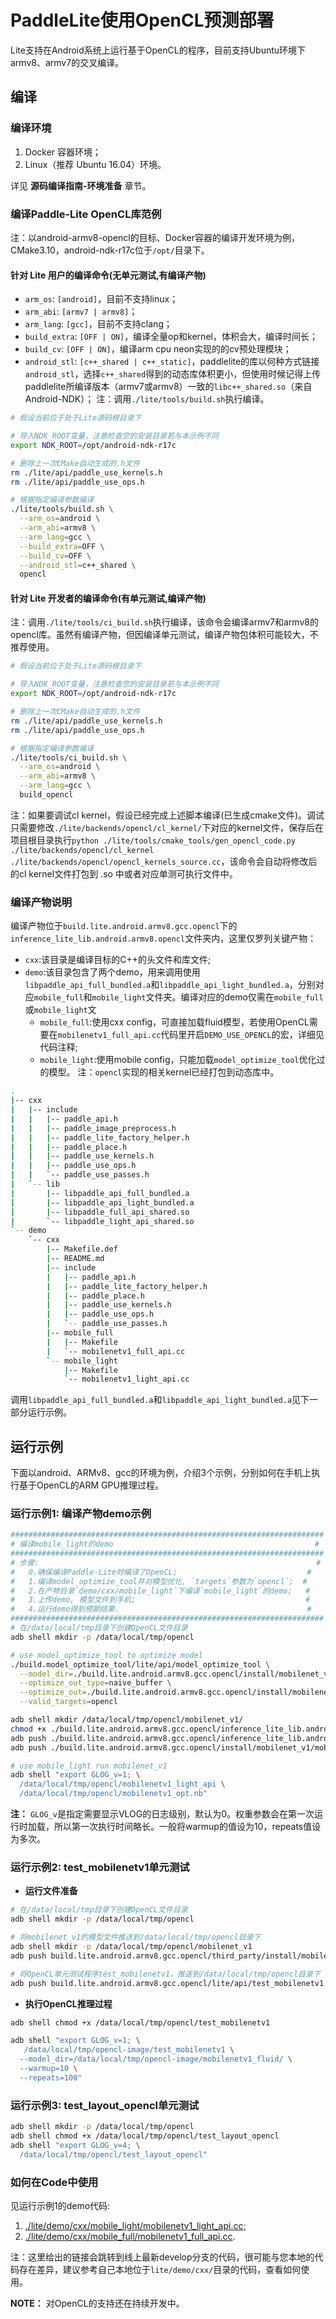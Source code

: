 # PaddleLite使用OpenCL预测部署

Lite支持在Android系统上运行基于OpenCL的程序，目前支持Ubuntu环境下armv8、armv7的交叉编译。

## 编译

### 编译环境

1. Docker 容器环境；
2. Linux（推荐 Ubuntu 16.04）环境。

详见 **源码编译指南-环境准备** 章节。

### 编译Paddle-Lite OpenCL库范例

注：以android-armv8-opencl的目标、Docker容器的编译开发环境为例，CMake3.10，android-ndk-r17c位于`/opt/`目录下。

#### 针对 Lite 用户的编译命令(无单元测试,有编译产物)

- `arm_os`: `[android]`，目前不支持linux；
- `arm_abi`: `[armv7 | armv8]`；
- `arm_lang`: `[gcc]`，目前不支持clang；
- `build_extra`: `[OFF | ON]`，编译全量op和kernel，体积会大，编译时间长；
- `build_cv`: `[OFF | ON]`，编译arm cpu neon实现的的cv预处理模块；
- `android_stl`: `[c++_shared | c++_static]`，paddlelite的库以何种方式链接`android_stl`，选择`c++_shared`得到的动态库体积更小，但使用时候记得上传paddlelite所编译版本（armv7或armv8）一致的`libc++_shared.so`（来自Android-NDK）；
注：调用`./lite/tools/build.sh`执行编译。

```bash
# 假设当前位于处于Lite源码根目录下

# 导入NDK_ROOT变量，注意检查您的安装目录若与本示例不同
export NDK_ROOT=/opt/android-ndk-r17c

# 删除上一次CMake自动生成的.h文件
rm ./lite/api/paddle_use_kernels.h
rm ./lite/api/paddle_use_ops.h

# 根据指定编译参数编译
./lite/tools/build.sh \
  --arm_os=android \
  --arm_abi=armv8 \
  --arm_lang=gcc \
  --build_extra=OFF \
  --build_cv=OFF \
  --android_stl=c++_shared \
  opencl
```

#### 针对 Lite 开发者的编译命令(有单元测试,编译产物)

注：调用`./lite/tools/ci_build.sh`执行编译，该命令会编译armv7和armv8的opencl库。虽然有编译产物，但因编译单元测试，编译产物包体积可能较大，不推荐使用。

```bash
# 假设当前位于处于Lite源码根目录下

# 导入NDK_ROOT变量，注意检查您的安装目录若与本示例不同
export NDK_ROOT=/opt/android-ndk-r17c

# 删除上一次CMake自动生成的.h文件
rm ./lite/api/paddle_use_kernels.h
rm ./lite/api/paddle_use_ops.h

# 根据指定编译参数编译
./lite/tools/ci_build.sh \
  --arm_os=android \
  --arm_abi=armv8 \
  --arm_lang=gcc \
  build_opencl
```

注：如果要调试cl kernel，假设已经完成上述脚本编译(已生成cmake文件)。调试只需要修改`./lite/backends/opencl/cl_kernel/`下对应的kernel文件，保存后在项目根目录执行`python ./lite/tools/cmake_tools/gen_opencl_code.py ./lite/backends/opencl/cl_kernel ./lite/backends/opencl/opencl_kernels_source.cc`，该命令会自动将修改后的cl kernel文件打包到 .so 中或者对应单测可执行文件中。

### 编译产物说明

编译产物位于`build.lite.android.armv8.gcc.opencl`下的`inference_lite_lib.android.armv8.opencl`文件夹内，这里仅罗列关键产物：

- `cxx`:该目录是编译目标的C++的头文件和库文件;
- `demo`:该目录包含了两个demo，用来调用使用`libpaddle_api_full_bundled.a`和`libpaddle_api_light_bundled.a`，分别对应`mobile_full`和`mobile_light`文件夹。编译对应的demo仅需在`mobile_full`或`mobile_light`文
  - `mobile_full`:使用cxx config，可直接加载fluid模型，若使用OpenCL需要在`mobilenetv1_full_api.cc`代码里开启`DEMO_USE_OPENCL`的宏，详细见代码注释;
  - `mobile_light`:使用mobile config，只能加载`model_optimize_tool`优化过的模型。
注：`opencl`实现的相关kernel已经打包到动态库中。

```bash
.
|-- cxx
|   |-- include
|   |   |-- paddle_api.h
|   |   |-- paddle_image_preprocess.h
|   |   |-- paddle_lite_factory_helper.h
|   |   |-- paddle_place.h
|   |   |-- paddle_use_kernels.h
|   |   |-- paddle_use_ops.h
|   |   `-- paddle_use_passes.h
|   `-- lib
|       |-- libpaddle_api_full_bundled.a
|       |-- libpaddle_api_light_bundled.a
|       |-- libpaddle_full_api_shared.so
|       `-- libpaddle_light_api_shared.so
`-- demo
    `-- cxx
        |-- Makefile.def
        |-- README.md
        |-- include
        |   |-- paddle_api.h
        |   |-- paddle_lite_factory_helper.h
        |   |-- paddle_place.h
        |   |-- paddle_use_kernels.h
        |   |-- paddle_use_ops.h
        |   `-- paddle_use_passes.h
        |-- mobile_full
        |   |-- Makefile
        |   `-- mobilenetv1_full_api.cc
        `-- mobile_light
            |-- Makefile
            `-- mobilenetv1_light_api.cc
```

调用`libpaddle_api_full_bundled.a`和`libpaddle_api_light_bundled.a`见下一部分运行示例。



## 运行示例

下面以android、ARMv8、gcc的环境为例，介绍3个示例，分别如何在手机上执行基于OpenCL的ARM GPU推理过程。

### 运行示例1: 编译产物demo示例

```bash
######################################################################
# 编译mobile_light的demo                                             #
######################################################################
# 步骤:                                                              #
#   0.确保编译Paddle-Lite时编译了OpenCL;                             #
#   1.编译model_optimize_tool并对模型优化, `targets`参数为`opencl`;  #
#   2.在产物目录`demo/cxx/mobile_light`下编译`mobile_light`的demo;   #
#   3.上传demo, 模型文件到手机;                                      #
#   4.运行demo得到预期结果.                                          #
######################################################################
# 在/data/local/tmp目录下创建OpenCL文件目录
adb shell mkdir -p /data/local/tmp/opencl

# use model_optimize_tool to optimize model
./build.model_optimize_tool/lite/api/model_optimize_tool \
  --model_dir=./build.lite.android.armv8.gcc.opencl/install/mobilenet_v1/ \
  --optimize_out_type=naive_buffer \
  --optimize_out=./build.lite.android.armv8.gcc.opencl/install/mobilenet_v1/mobilenetv1_opt \
  --valid_targets=opencl

adb shell mkdir /data/local/tmp/opencl/mobilenet_v1/
chmod +x ./build.lite.android.armv8.gcc.opencl/inference_lite_lib.android.armv8.opencl/demo/cxx/mobile_light/mobilenetv1_light_api
adb push ./build.lite.android.armv8.gcc.opencl/inference_lite_lib.android.armv8.opencl/demo/cxx/mobile_light/mobilenetv1_light_api /data/local/tmp/opencl/
adb push ./build.lite.android.armv8.gcc.opencl/install/mobilenet_v1/mobilenetv1_opt.nb /data/local/tmp/opencl/

# use mobile_light run mobilenet_v1
adb shell "export GLOG_v=1; \
  /data/local/tmp/opencl/mobilenetv1_light_api \
  /data/local/tmp/opencl/mobilenetv1_opt.nb"
```

**注：** `GLOG_v`是指定需要显示VLOG的日志级别，默认为0。权重参数会在第一次运行时加载，所以第一次执行时间略长。一般将warmup的值设为10，repeats值设为多次。

### 运行示例2: test_mobilenetv1单元测试

- **运行文件准备**

```bash
# 在/data/local/tmp目录下创建OpenCL文件目录
adb shell mkdir -p /data/local/tmp/opencl

# 将mobilenet_v1的模型文件推送到/data/local/tmp/opencl目录下
adb shell mkdir -p /data/local/tmp/opencl/mobilenet_v1
adb push build.lite.android.armv8.gcc.opencl/third_party/install/mobilenet_v1/* /data/local/tmp/opencl/mobilenet_v1/

# 将OpenCL单元测试程序test_mobilenetv1，推送到/data/local/tmp/opencl目录下
adb push build.lite.android.armv8.gcc.opencl/lite/api/test_mobilenetv1 /data/local/tmp/opencl
```

- **执行OpenCL推理过程**

```bash
adb shell chmod +x /data/local/tmp/opencl/test_mobilenetv1

adb shell "export GLOG_v=1; \
   /data/local/tmp/opencl-image/test_mobilenetv1 \
  --model_dir=/data/local/tmp/opencl-image/mobilenetv1_fluid/ \
  --warmup=10 \
  --repeats=100"
```

### 运行示例3: test_layout_opencl单元测试

```bash
adb shell mkdir -p /data/local/tmp/opencl
adb shell chmod +x /data/local/tmp/opencl/test_layout_opencl
adb shell "export GLOG_v=4; \
  /data/local/tmp/opencl/test_layout_opencl"
```

### 如何在Code中使用

见运行示例1的demo代码:

1. [./lite/demo/cxx/mobile_light/mobilenetv1_light_api.cc](https://github.com/PaddlePaddle/Paddle-Lite/blob/develop/lite/demo/cxx/mobile_light/mobilenetv1_light_api.cc);
2. [./lite/demo/cxx/mobile_full/mobilenetv1_full_api.cc](https://github.com/PaddlePaddle/Paddle-Lite/blob/develop/lite/demo/cxx/mobile_full/mobilenetv1_full_api.cc).

注：这里给出的链接会跳转到线上最新develop分支的代码，很可能与您本地的代码存在差异，建议参考自己本地位于`lite/demo/cxx/`目录的代码，查看如何使用。

**NOTE：** 对OpenCL的支持还在持续开发中。
